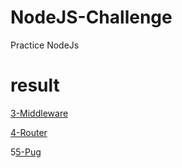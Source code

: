 # NodeJS-Challenge

Practice NodeJs

# result
[3-Middleware](https://uhr0u.sse.codesandbox.io/)

[4-Router](https://ro45i.sse.codesandbox.io/)

5[5-Pug](https://liptq.sse.codesandbox.io/)
